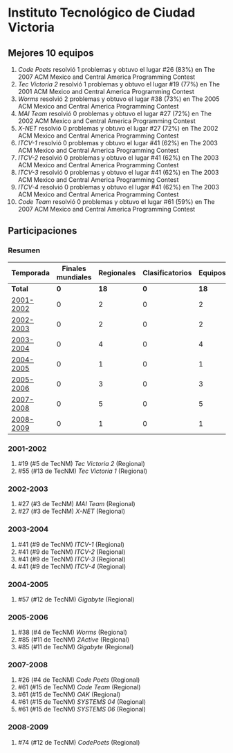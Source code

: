---
---

# Instituto Tecnológico de Ciudad Victoria

## Mejores 10 equipos

1. _Code Poets_ resolvió 1 problemas y obtuvo el lugar #26 (83%) en The 2007 ACM Mexico and Central America Programming Contest
1. _Tec Victoria 2_ resolvió 1 problemas y obtuvo el lugar #19 (77%) en The 2001 ACM Mexico and Central America Programming Contest
1. _Worms_ resolvió 2 problemas y obtuvo el lugar #38 (73%) en The 2005 ACM Mexico and Central America Programming Contest
1. _MAI Team_ resolvió 0 problemas y obtuvo el lugar #27 (72%) en The 2002 ACM Mexico and Central America Programming Contest
1. _X-NET_ resolvió 0 problemas y obtuvo el lugar #27 (72%) en The 2002 ACM Mexico and Central America Programming Contest
1. _ITCV-1_ resolvió 0 problemas y obtuvo el lugar #41 (62%) en The 2003 ACM Mexico and Central America Programming Contest
1. _ITCV-2_ resolvió 0 problemas y obtuvo el lugar #41 (62%) en The 2003 ACM Mexico and Central America Programming Contest
1. _ITCV-3_ resolvió 0 problemas y obtuvo el lugar #41 (62%) en The 2003 ACM Mexico and Central America Programming Contest
1. _ITCV-4_ resolvió 0 problemas y obtuvo el lugar #41 (62%) en The 2003 ACM Mexico and Central America Programming Contest
1. _Code Team_ resolvió 0 problemas y obtuvo el lugar #61 (59%) en The 2007 ACM Mexico and Central America Programming Contest

## Participaciones

### Resumen

| Temporada | Finales mundiales | Regionales | Clasificatorios | Equipos |
| --- | --- | --- | --- | --- |
| **Total** | **0** | **18** | **0** | **18** |
| [2001-2002](#2001-2002) | 0 | 2 | 0 | 2 |
| [2002-2003](#2002-2003) | 0 | 2 | 0 | 2 |
| [2003-2004](#2003-2004) | 0 | 4 | 0 | 4 |
| [2004-2005](#2004-2005) | 0 | 1 | 0 | 1 |
| [2005-2006](#2005-2006) | 0 | 3 | 0 | 3 |
| [2007-2008](#2007-2008) | 0 | 5 | 0 | 5 |
| [2008-2009](#2008-2009) | 0 | 1 | 0 | 1 |

### 2001-2002

1. #19 (#5 de TecNM) _Tec Victoria 2_ (Regional)
1. #55 (#13 de TecNM) _Tec Victoria 1_ (Regional)

### 2002-2003

1. #27 (#3 de TecNM) _MAI Team_ (Regional)
1. #27 (#3 de TecNM) _X-NET_ (Regional)

### 2003-2004

1. #41 (#9 de TecNM) _ITCV-1_ (Regional)
1. #41 (#9 de TecNM) _ITCV-2_ (Regional)
1. #41 (#9 de TecNM) _ITCV-3_ (Regional)
1. #41 (#9 de TecNM) _ITCV-4_ (Regional)

### 2004-2005

1. #57 (#12 de TecNM) _Gigabyte_ (Regional)

### 2005-2006

1. #38 (#4 de TecNM) _Worms_ (Regional)
1. #85 (#11 de TecNM) _2Active_ (Regional)
1. #85 (#11 de TecNM) _Gigabyte_ (Regional)

### 2007-2008

1. #26 (#4 de TecNM) _Code Poets_ (Regional)
1. #61 (#15 de TecNM) _Code Team_ (Regional)
1. #61 (#15 de TecNM) _OAK_ (Regional)
1. #61 (#15 de TecNM) _SYSTEMS 04_ (Regional)
1. #61 (#15 de TecNM) _SYSTEMS 06_ (Regional)

### 2008-2009

1. #74 (#12 de TecNM) _CodePoets_ (Regional)




